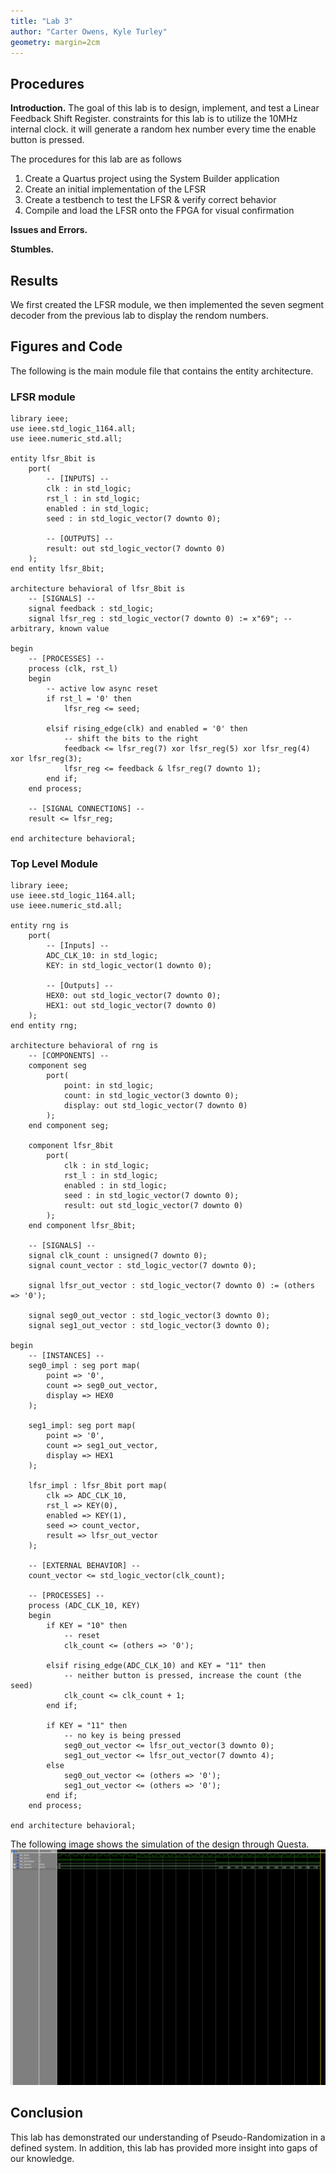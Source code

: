 ```yaml
---
title: "Lab 3"
author: "Carter Owens, Kyle Turley"
geometry: margin=2cm
---
```


## Procedures

**Introduction.** The goal of this lab is to design, implement, and test a Linear Feedback Shift Register. constraints for this lab is to utilize the 10MHz internal clock. it will generate a random hex number every time the enable button is pressed.

The procedures for this lab are as follows

1. Create a Quartus project using the System Builder application
2. Create an initial implementation of the LFSR
3. Create a testbench to test the LFSR & verify correct behavior
4. Compile and load the LFSR onto the FPGA for visual confirmation

**Issues and Errors.** 

**Stumbles.** 

## Results

We first created the LFSR module, we then implemented the seven segment decoder from the previous lab to display the rendom numbers.

## Figures and Code

The following is the main module file that contains the entity architecture.

### LFSR module
```
library ieee;
use ieee.std_logic_1164.all;
use ieee.numeric_std.all;

entity lfsr_8bit is
	port(
		-- [INPUTS] --
		clk : in std_logic;
		rst_l : in std_logic;
		enabled : in std_logic;
		seed : in std_logic_vector(7 downto 0);
		
		-- [OUTPUTS] --
		result: out std_logic_vector(7 downto 0)
	);
end entity lfsr_8bit;

architecture behavioral of lfsr_8bit is
	-- [SIGNALS] --
	signal feedback : std_logic;
	signal lfsr_reg : std_logic_vector(7 downto 0) := x"69"; -- arbitrary, known value
	
begin
	-- [PROCESSES] --
	process (clk, rst_l)
	begin		
		-- active low async reset
		if rst_l = '0' then
			lfsr_reg <= seed;
			
		elsif rising_edge(clk) and enabled = '0' then
			-- shift the bits to the right
			feedback <= lfsr_reg(7) xor lfsr_reg(5) xor lfsr_reg(4) xor lfsr_reg(3);
			lfsr_reg <= feedback & lfsr_reg(7 downto 1);
		end if;
	end process;
	
	-- [SIGNAL CONNECTIONS] --
	result <= lfsr_reg;

end architecture behavioral;
```

### Top Level Module
```
library ieee;
use ieee.std_logic_1164.all;
use ieee.numeric_std.all;

entity rng is 
	port(
		-- [Inputs] --
		ADC_CLK_10: in std_logic;
		KEY: in std_logic_vector(1 downto 0);
		
		-- [Outputs] --
		HEX0: out std_logic_vector(7 downto 0);
		HEX1: out std_logic_vector(7 downto 0)
	);	
end entity rng;

architecture behavioral of rng is
	-- [COMPONENTS] --
	component seg
		port(
			point: in std_logic;
			count: in std_logic_vector(3 downto 0);
			display: out std_logic_vector(7 downto 0)
		);
	end component seg;
	
	component lfsr_8bit
		port(
			clk : in std_logic;
			rst_l : in std_logic;
			enabled : in std_logic;
			seed : in std_logic_vector(7 downto 0);
			result: out std_logic_vector(7 downto 0)
		);
	end component lfsr_8bit;
	
	-- [SIGNALS] --
	signal clk_count : unsigned(7 downto 0);
	signal count_vector : std_logic_vector(7 downto 0);
	
	signal lfsr_out_vector : std_logic_vector(7 downto 0) := (others => '0');
	
	signal seg0_out_vector : std_logic_vector(3 downto 0);
	signal seg1_out_vector : std_logic_vector(3 downto 0);
	
begin
	-- [INSTANCES] --
	seg0_impl : seg port map(
		point => '0',
		count => seg0_out_vector,
		display => HEX0
	);
	
	seg1_impl: seg port map(
		point => '0',
		count => seg1_out_vector,
		display => HEX1
	);
	
	lfsr_impl : lfsr_8bit port map(
		clk => ADC_CLK_10,
		rst_l => KEY(0),
		enabled => KEY(1),
		seed => count_vector,
		result => lfsr_out_vector
	);
	
	-- [EXTERNAL BEHAVIOR] --
	count_vector <= std_logic_vector(clk_count);
	
	-- [PROCESSES] --
	process (ADC_CLK_10, KEY)
	begin
		if KEY = "10" then
			-- reset
			clk_count <= (others => '0');
			
		elsif rising_edge(ADC_CLK_10) and KEY = "11" then
			-- neither button is pressed, increase the count (the seed)
			clk_count <= clk_count + 1;
		end if;
		
		if KEY = "11" then
			-- no key is being pressed
			seg0_out_vector <= lfsr_out_vector(3 downto 0);
			seg1_out_vector <= lfsr_out_vector(7 downto 4);
		else
			seg0_out_vector <= (others => '0');
			seg1_out_vector <= (others => '0');
		end if;
	end process;

end architecture behavioral;

```

The following image shows the simulation of the design through Questa.
![Questa Simulation](SIM.png "Questa Simulation")

## Conclusion
This lab has demonstrated our understanding of Pseudo-Randomization in a defined system. In addition, this lab has provided more insight into gaps of our knowledge. 
